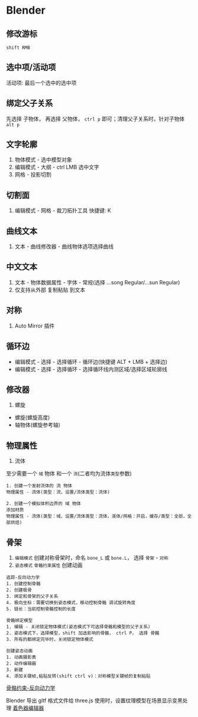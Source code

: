 # Blender

## 修改游标

`shift RMB`

## 选中项/活动项

活动项: 最后一个选中的选中项

## 绑定父子关系

先选择 子物体， 再选择 父物体， `ctrl p` 即可；清理父子关系时，针对子物体 `alt p`

## 文字轮廓

1. 物体模式 - 选中模型对象
2. 编辑模式 - 大纲 - ctrl LMB 选中文字
3. 网格 - 投影切割

## 切割面

1. 编辑模式 - 网格 - 裁刀拓扑工具 快捷键: K

## 曲线文本

1. 文本 - 曲线修改器 - 曲线物体选项选择曲线

## 中文文本

1. 文本 - 物体数据属性 - 字体 - 常规(选择 ...song Regular/...sun Regular)
2. 仅支持从外部 复制粘贴 到文本

## 对称

1. Auto Mirror 插件

## 循环边

- 编辑模式 - 选择 - 选择循环 - 循环边(快捷键 ALT + LMB + 选择边)
- 编辑模式 - 选择 - 选择循环 - 选择循环线内测区域/选择区域轮廓线

## 修改器

1. 螺旋

- 螺旋(螺旋高度)
- 轴物体(螺旋参考轴)

## 物理属性

1. 流体

至少需要一个 `域` 物体 和一个 `流`(二者均为流体`类型`参数)
  
```doc
1. 创建一个发射流体的 流 物体
物理属性 - 流体(类型：流，设置/流体类型：流体)

2. 创建一个模拟体积边界的 域 物体
添加材质
物理属性 - 流体(类型：域，设置/流体类型：流体，液体/网格：开启，缓存/类型：全部，全部烘焙)
```

## 骨架

1. `编辑模式` 创建对称骨架时，命名 `bone_L` 或 `bone.L`， 选择 `骨架` - `对称`
2. `姿态模式` `骨骼约束属性` 创建动画

```doc
追踪-反向动力学
1. 创建控制骨骼
2. 创建极骨
3. 绑定和骨架的父子关系
4. 极向坐标：需要切换到姿态模式，移动控制骨骼 调试旋转角度
5. 链长：当前控制骨骼控制的长度

骨骼绑定模型
1. 编辑 - 关闭锁定物体模式(姿态模式下可选择骨骼和模型的父子关系)
2. 姿态模式下，选择模型，shift 加选影响的骨骼， ctrl P， 选择 骨骼
3. 所有的都绑定完毕时，关闭锁定物体模式

创建姿态动画
1. 动画摄影表
2. 动作编辑器
3. 新建
4. 添加关键帧,粘贴反转(shift ctrl v)：对称模型关键帧的复制粘贴
```

[骨骼约束-反向动力学](./bone.png)

Blender 导出 gltf 格式文件给 three.js 使用时，设置纹理模型在场景显示变黑处理
[着色器编辑器](./texture.png)
